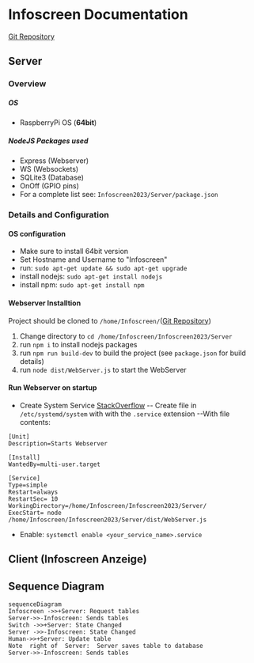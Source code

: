 ﻿
# Infoscreen Documentation
[Git Repository](https://github.com/Snuuson/Infoscreen2023.git)

## Server 

### Overview
##### OS
- RaspberryPi OS (**64bit**)
##### NodeJS Packages used
- Express (Webserver)
- WS (Websockets)
- SQLite3 (Database)
- OnOff (GPIO pins)
- For a complete list see: `Infoscreen2023/Server/package.json`
### Details and Configuration
#### OS configuration
- Make sure to install 64bit version
- Set Hostname and Username to  "Infoscreen"
- run: `sudo apt-get update && sudo apt-get upgrade`
- install nodejs: `sudo apt-get install nodejs`
- install npm: `sudo apt-get install npm`
#### Webserver Installtion
Project should be cloned to `/home/Infoscreen/`([Git Repository](https://github.com/Snuuson/Infoscreen2023.git))
 1. Change directory to `cd /home/Infoscreen/Infoscreen2023/Server`
2. run `npm i` to install nodejs packages
3. run `npm run build-dev` to build the project (see `package.json` for build details) 
4. run `node dist/WebServer.js` to start the WebServer 
#### Run Webserver on startup
- Create System Service [StackOverflow](https://stackoverflow.com/questions/60100830/how-should-i-start-a-node-js-script-automatically)
-- Create file in `/etc/systemd/system`  with with the `.service`  extension
--With file contents:
```
[Unit]
Description=Starts Webserver

[Install]
WantedBy=multi-user.target

[Service]
Type=simple
Restart=always
RestartSec= 10
WorkingDirectory=/home/Infoscreen/Infoscreen2023/Server/
ExecStart= node /home/Infoscreen/Infoscreen2023/Server/dist/WebServer.js
```
- Enable: `systemctl enable <your_service_name>.service`
## Client (Infoscreen Anzeige)
## Sequence Diagram

```mermaid
sequenceDiagram
Infoscreen ->>+Server: Request tables
Server->>-Infoscreen: Sends tables
Switch ->>+Server: State Changed
Server ->>-Infoscreen: State Changed
Human->>+Server: Update table
Note  right of  Server:  Server saves table to database
Server->>-Infoscreen: Sends tables
```


